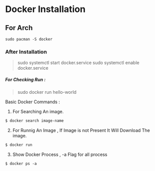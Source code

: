 # Docker Installation

## For Arch 
``
sudo pacman -S docker
``

### After Installation
> sudo systemctl start docker.service
> sudo systemctl enable docker.service

##### For Checking Run :
> sudo docker run hello-world 

Basic Docker Commands :
1. For Searching An image.
```bash
$ docker search image-name  
```
2. For Runnig An Image , If Image is not Present It Will Download The image.
```bash
$ docker run
```
3. Show Docker Process , -a Flag for all process
```
$ docker ps -a 
```
 
  
